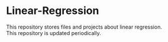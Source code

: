 # Linear-Regression

This repository stores files and projects about linear regression.   
This repository is updated periodically.
